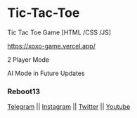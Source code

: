 # Tic-Tac-Toe
Tic Tac Toe Game   [HTML /CSS /JS]

https://xoxo-game.vercel.app/

2 Player Mode

AI Mode in Future Updates

### Reboot13
[Telegram](https://telegram.me/reboot13_dev) || [Instagram](https://instagram.com/reboot13_dev) || [Twitter](https://twitter.com/reboot13_dev) || [Youtube](https://youtube.com/krutikraut)
